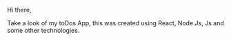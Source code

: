 Hi there, 

Take a look of my toDos App, this was created using React, Node.Js, Js and some other technologies.